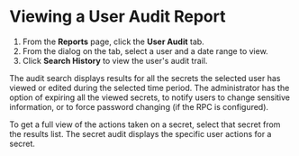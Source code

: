 [title]: # (Viewing a User Audit Report)
[tags]: # (Viewing a User Audit Report)
[priority]: # (1000)

# Viewing a User Audit Report

1. From the **Reports** page, click the **User Audit** tab.
2. From the dialog on the tab, select a user and a date range to view.
3. Click **Search History** to view the user's audit trail.

The audit search displays results for all the secrets the selected user has viewed or edited during the selected time period. The administrator has the option of expiring all the viewed secrets, to notify users to change sensitive information, or to force password changing (if the RPC is configured).

To get a full view of the actions taken on a secret, select that secret from the results list. The secret audit displays the specific user actions for a secret.
